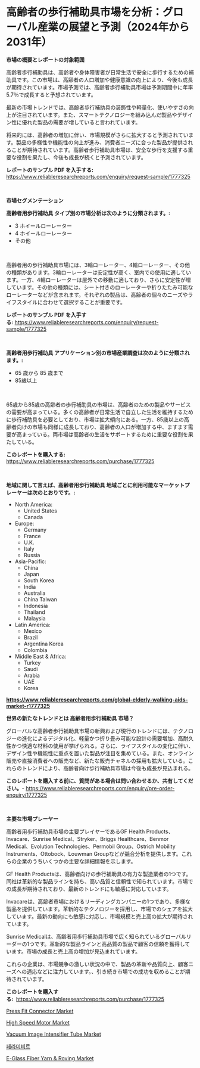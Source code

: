 <p><h1>高齢者の歩行補助具市場を分析：グローバル産業の展望と予測（2024年から2031年）</h1></p><p><strong>市場の概要とレポートの対象範囲</strong></p>
<p><p>高齢者歩行補助具は、高齢者や身体障害者が日常生活で安全に歩行するための補助具です。この市場は、高齢者の人口増加や健康意識の向上により、今後も成長が期待されています。市場予測では、高齢者歩行補助具市場は予測期間中に年率5.7％で成長すると予想されています。</p><p>最新の市場トレンドでは、高齢者歩行補助具の装飾性や軽量化、使いやすさの向上が注目されています。また、スマートテクノロジーを組み込んだ製品やデザイン性に優れた製品の需要が増していると言われています。</p><p>将来的には、高齢者の増加に伴い、市場規模がさらに拡大すると予測されています。製品の多様性や機能性の向上が進み、消費者ニーズに合った製品が提供されることが期待されています。高齢者歩行補助具市場は、安全な歩行を支援する重要な役割を果たし、今後も成長が続くと予測されています。</p></p>
<p><strong>レポートのサンプル PDF を入手する:</strong> <a href="https://www.reliableresearchreports.com/enquiry/request-sample/1777325">https://www.reliableresearchreports.com/enquiry/request-sample/1777325</a></p>
<p>&nbsp;</p>
<p><strong>市場セグメンテーション</strong></p>
<p><strong>高齢者用歩行補助具 タイプ別の市場分析は次のように分類されます。:</strong></p>
<p><ul><li>3 ホイールローレーター</li><li>4 ホイールローレーター</li><li>その他</li></ul></p>
<p>&nbsp;</p>
<p><p>高齢者用の歩行補助具市場には、3輪ローレーター、4輪ローレーター、その他の種類があります。3輪ローレーターは安定性が高く、室内での使用に適しています。一方、4輪ローレーターは屋外での移動に適しており、さらに安定性が増しています。その他の種類には、シート付きのローレーターや折りたたみ可能なローレーターなどが含まれます。それぞれの製品は、高齢者の個々のニーズやライフスタイルに合わせて選択することが重要です。</p></p>
<p><strong>レポートのサンプル PDF を入手する:</strong>&nbsp;<a href="https://www.reliableresearchreports.com/enquiry/request-sample/1777325">https://www.reliableresearchreports.com/enquiry/request-sample/1777325</a></p>
<p>&nbsp;</p>
<p><strong> 高齢者用歩行補助具 アプリケーション別の市場産業調査は次のように分類されます。:</strong></p>
<p><ul><li>65 歳から 85 歳まで</li><li>85歳以上</li></ul></p>
<p>&nbsp;</p>
<p><p>65歳から85歳の高齢者の歩行補助具の市場は、高齢者のための製品やサービスの需要が高まっている。多くの高齢者が日常生活で自立した生活を維持するために歩行補助具を必要としており、市場は拡大傾向にある。一方、85歳以上の高齢者向けの市場も同様に成長しており、高齢者の人口が増加する中、ますます需要が高まっている。両市場は高齢者の生活をサポートするために重要な役割を果たしている。</p></p>
<p><strong>このレポートを購入する:</strong>&nbsp; <a href="https://www.reliableresearchreports.com/purchase/1777325">https://www.reliableresearchreports.com/purchase/1777325</a></p>
<p>&nbsp;</p>
<p><strong>地域に関して言えば、高齢者用歩行補助具 地域ごとに利用可能なマーケットプレーヤーは次のとおりです。:</strong></p>
<p><ul>
    <li>
        North America:
        <ul>
            <li>United States</li>
            <li>Canada</li>
        </ul>
    </li>
    <li>
        Europe:
        <ul>
            <li>Germany</li>
            <li>France</li>
            <li>U.K.</li>
            <li>Italy</li>
            <li>Russia</li>
        </ul>
    </li>
    <li>
        Asia-Pacific:
        <ul>
            <li>China</li>
            <li>Japan</li>
            <li>South Korea</li>
            <li>India</li>
            <li>Australia</li>
            <li>China Taiwan</li>
            <li>Indonesia</li>
            <li>Thailand</li>
            <li>Malaysia</li>
        </ul>
    </li>
    <li>
        Latin America:
        <ul>
            <li>Mexico</li>
            <li>Brazil</li>
            <li>Argentina Korea</li>
            <li>Colombia</li>
        </ul>
    </li>
    <li>
        Middle East & Africa:
        <ul>
            <li>Turkey</li>
            <li>Saudi</li>
            <li>Arabia</li>
            <li>UAE</li>
            <li>Korea</li>
        </ul>
    </li>
    </ul></p>
<p><strong><a href="https://www.reliableresearchreports.com/global-elderly-walking-aids-market-r1777325">https://www.reliableresearchreports.com/global-elderly-walking-aids-market-r1777325</a></strong>&nbsp;</p>
<p><strong>世界の新たなトレンドとは 高齢者用歩行補助具 市場？</strong></p>
<p><p>グローバルな高齢者歩行補助具市場の新興および現行のトレンドには、テクノロジーの進化によるデジタル化、軽量かつ折り畳み可能な設計の需要増加、高耐久性かつ快適な材料の使用が挙げられる。さらに、ライフスタイルの変化に伴い、デザイン性や機能性に重点を置いた製品が注目を集めている。また、オンライン販売や直接消費者への販売など、新たな販売チャネルの採用も拡大している。これらのトレンドにより、高齢者向け歩行補助具市場は今後も成長が見込まれる。</p></p>
<p><strong>このレポートを購入する前に、質問がある場合は問い合わせるか、共有してください。</strong>- <a href="https://www.reliableresearchreports.com/enquiry/pre-order-enquiry/1777325">https://www.reliableresearchreports.com/enquiry/pre-order-enquiry/1777325</a></p>
<p>&nbsp;</p>
<p><strong>主要な市場プレーヤー</strong></p>
<p><p>高齢者用歩行補助具市場の主要プレイヤーであるGF Health Products、Invacare、Sunrise Medical、Stryker、Briggs Healthcare、Benmor Medical、Evolution Technologies、Permobil Group、Ostrich Mobility Instruments、Ottobock、Louwman Groupなどが競合分析を提供します。これらの企業のうちいくつかの主要な詳細情報を示します。</p><p>GF Health Productsは、高齢者向けの歩行補助具の有力な製造業者の1つです。同社は革新的な製品ラインを持ち、高い品質と信頼性で知られています。市場での成長が期待されており、最新のトレンドにも敏感に対応しています。</p><p>Invacareは、高齢者市場におけるリーディングカンパニーの1つであり、多様な製品を提供しています。革新的なテクノロジーを採用し、市場でのシェアを拡大しています。最新の動向にも敏感に対応し、市場規模と売上高の拡大が期待されています。</p><p>Sunrise Medicalは、高齢者用歩行補助具市場で広く知られているグローバルリーダーの1つです。革新的な製品ラインと高品質の製品で顧客の信頼を獲得しています。市場の成長と売上高の増加が見込まれています。</p><p>これらの企業は、市場競争の激しい状況の中で、製品の革新や品質向上、顧客ニーズへの適応などに注力しています。、引き続き市場での成功を収めることが期待されています。</p></p>
<p><strong>このレポートを購入する:</strong>&nbsp;&nbsp;<a href="https://www.reliableresearchreports.com/purchase/1777325">https://www.reliableresearchreports.com/purchase/1777325</a></p>
<p><p><a href="https://github.com/gdfhhhj/Market-Research-Report-List-4/blob/main/press-fit-connector-market.md">Press Fit Connector Market</a></p><p><a href="https://github.com/julyju69/Market-Research-Report-List-2/blob/main/high-speed-motor-market.md">High Speed Motor Market</a></p><p><a href="https://shimmer-gardenia-37a.notion.site/Vacuum-Image-Intensifier-Tube-Market-Comprehensive-Assessment-by-Type-Application-and-Geography-59855816def14721b7cba1ae12ccda25">Vacuum Image Intensifier Tube Market</a></p><p><a href="https://github.com/JackieFauhey9089475/Market-Research-Report-List-1/blob/main/574138223561.md">페라미비르</a></p><p><a href="https://www.linkedin.com/pulse/e-glass-fiber-yarn-amp-roving-market-trends-forecast-19sye?trackingId=8CStM3BxIsN5W%2BUcM1ni%2BA%3D%3D">E-Glass Fiber Yarn & Roving Market</a></p></p>